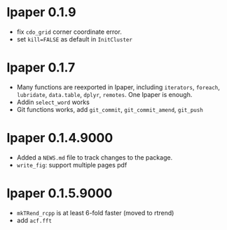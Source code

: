 
# Ipaper 0.1.9

- fix `cdo_grid` corner coordinate error.
- set `kill=FALSE` as default in `InitCluster`

# Ipaper 0.1.7

- Many functions are reexported in Ipaper, including `iterators`, `foreach`, `lubridate`,
  `data.table`, `dplyr`, `remotes`. One Ipaper is enough.
- Addin `select_word` works
- Git functions works, add `git_commit`, `git_commit_amend`, `git_push`

# Ipaper 0.1.4.9000

* Added a `NEWS.md` file to track changes to the package.
* `write_fig`: support multiple pages pdf

# Ipaper 0.1.5.9000

* `mkTRend_rcpp` is at least 6-fold faster (moved to rtrend)
* add `acf.fft`
